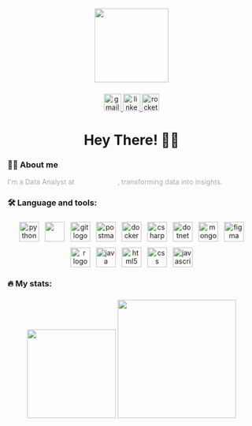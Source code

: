 ###
<div align="center">
  <img height="150" src="https://media.giphy.com/media/M9gbBd9nbDrOTu1Mqx/giphy.gif"  />
</div>

###
<div align="center">
  <a href="mailto:nicholas.birochi@gmail.com" target="_blank">
    <img src="https://img.shields.io/static/v1?message=Gmail&logo=gmail&label=&color=D14836&logoColor=white&labelColor=&style=for-the-badge" height="35" alt="gmail logo"  />
  </a>
  <a href="https://www.linkedin.com/in/nicholas-birochi/" target="_blank">
    <img src="https://img.shields.io/static/v1?message=LinkedIn&logo=linkedin&label=&color=0077B5&logoColor=white&labelColor=&style=for-the-badge" height="35" alt="linkedin logo"  />
  </a>
  <a href="https://app.rocketseat.com.br/me/nicholas-birochi-1501" target="_blank">
    <img src="https://img.shields.io/static/v1?message=Rocketseat&logo=rocketseat&label=&color=8257E5&logoColor=white&labelColor=&style=for-the-badge" height="35" alt="rocketseat logo" />
  </a>
</div>

###
<h1 align="center" style="margin-bottom: 4px;">Hey There! 👋🏻</h1>

###
<h3 align="left" style="margin-top: 6px;">👩‍💻 About me</h3>
<p align="left" style="font-size: 14px; font-weight: 400; color: #aaa; margin-top: 0;">
  I'm a Data Analyst at <strong style="color:#fff;">Volkswagen</strong>, transforming data into insights.
</p>

###
<h3 align="left" style="margin-top: 6px;">🛠 Language and tools:</h3>

###
<div align="center" style="display: flex; flex-wrap: wrap; justify-content: center; gap: 12px;">
  <img src="https://skillicons.dev/icons?i=py" height="40" alt="python logo"  />
  <div align="center" style="display:flex;flex-wrap:wrap;justify-content:center;gap:12px;">
  <img src="https://skillicons.dev/icons?i=py,sql,ai,n8n,powerbi,git,postman,docker,cs,dotnet,mongodb,figma,r,java,html,css,js" height="40" />
</div>
  <img src="https://skillicons.dev/icons?i=git" height="40" alt="git logo" />
  <img src="https://skillicons.dev/icons?i=postman" height="40" alt="postman logo" />
  <img src="https://skillicons.dev/icons?i=docker" height="40" alt="docker logo" />
  <img src="https://skillicons.dev/icons?i=cs" height="40" alt="csharp logo" />
  <img src="https://skillicons.dev/icons?i=dotnet" height="40" alt="dotnet logo" />
  <img src="https://skillicons.dev/icons?i=mongodb" height="40" alt="mongodb logo" />
  <img src="https://skillicons.dev/icons?i=figma" height="40" alt="figma logo" />
  <img src="https://skillicons.dev/icons?i=r" height="40" alt="r logo"  />
  <img src="https://skillicons.dev/icons?i=java" height="40" alt="java logo" />
  <img src="https://skillicons.dev/icons?i=html" height="40" alt="html5 logo"  />
  <img src="https://skillicons.dev/icons?i=css" height="40" alt="css logo"  />
  <img src="https://skillicons.dev/icons?i=js" height="40" alt="javascript logo" />
</div>

###
<h3 align="left" style="margin-top: 6px;">🔥 My stats:</h3>

###
<p align="center">
  <img src="https://github-readme-stats.vercel.app/api?username=nicholasbirochi&show_icons=true&theme=radical" height="180"/>
  <img src="https://github-readme-stats.vercel.app/api/top-langs/?username=nicholasbirochi&layout=compact&theme=radical" height="240"/>
</p>

###
